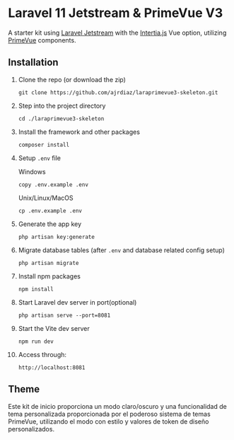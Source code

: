 # Laravel 11 Jetstream & PrimeVue V3
A starter kit using [Laravel Jetstream](https://jetstream.laravel.com/introduction.html) with the [Intertia.js](https://inertiajs.com/) Vue option, utilizing [PrimeVue](https://primevue.org/) components.

## Installation 
1. Clone the repo (or download the zip)
   ```
   git clone https://github.com/ajrdiaz/laraprimevue3-skeleton.git
   ```

2. Step into the project directory
   ```
   cd ./laraprimevue3-skeleton
   ```

3. Install the framework and other packages
   ```
   composer install
   ```

3. Setup `.env` file

   Windows
   ```
   copy .env.example .env
   ```
   Unix/Linux/MacOS
   ```
   cp .env.example .env
   ```

4. Generate the app key
   ```
   php artisan key:generate
   ```

5. Migrate database tables (after `.env` and database related config setup)
   ```
   php artisan migrate
   ```

6. Install npm packages
   ```
   npm install
   ```

7. Start Laravel dev server in port(optional)
   ```
   php artisan serve --port=8081
   ```

8. Start the Vite dev server
   ```
   npm run dev
   ```

9. Access through:
   ```
   http://localhost:8081
   ```

## Theme
Este kit de inicio proporciona un modo claro/oscuro y una funcionalidad de tema personalizada proporcionada por el poderoso sistema de temas PrimeVue, utilizando el modo con estilo y valores de token de diseño personalizados.
